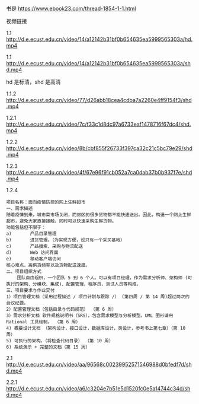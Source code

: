 # 

书是 https://www.ebook23.com/thread-1854-1-1.html

视频链接

1.1 http://d.e.ecust.edu.cn/video/14/a12142b31bf0b654635ea5999565303a/hd.mp4

1.1 http://d.e.ecust.edu.cn/video/14/a12142b31bf0b654635ea5999565303a/shd.mp4

hd 是标清，shd 是高清

1.1.2 http://d.e.ecust.edu.cn/video/77/d26abb18cea4cdba7a2260e4ff9154f3/shd.mp4

1.2.1 http://d.e.ecust.edu.cn/video/7c/f33c1d8dc97a6733eaf1478716f67dc4/shd.mp4

1.2.2 http://d.e.ecust.edu.cn/video/8b/cbf855f26733f397ca32c21c5bc79e29/shd.mp4

1.2.3 http://d.e.ecust.edu.cn/video/4f/67e96f91cb052a7ca0dab37b0b937f7e/shd.mp4

1.2.4

```
项目名称：面向疫情防控的网上生鲜超市
一、需求描述
随着疫情到来，城市菜市场关闭，而郊区的很多货物都不能快速送出。因此，构造一个网上生鲜超市，避免大家直接接触，同时可以快速采购生鲜货物。
功能包括但不限于：
a)       产品目录管理
b)       进货管理。（为实现方便，设只有一个采买基地）
c)       产品搜索、采购与物流配送
d)       Web 访问界面
e)       移动客户端访问
核心难点，高供货频率以及货物配送速度。
二、项目组织方式
    团队自由组织，一个团队 5 到 6 个人。可以有项目经理，作为需求分析师、架构师 (可执行的架构、分模块、集成)、配置管理，程序员，测试人员等构成。
三、项目要求与作业交付
1）项目管理文档（采用过程描述 / 项目计划与跟踪 /） (第四周 / 第 14 周)超过两次的会议纪要。
2）配置管理文档（包括目录与代码规范） （第 6 周）
3）需求分析文档 软件规格说明书（SRS），包含需求模型与分析模型。UML 图形请用 Rational 工具绘制。 （第 6 周）
4) 概要设计文档 （架构设计，接口设计，数据库设计，类设计，参考书上第七章）（第 10 周）
5) 可执行的架构。（将检查代码目录） （第 10 周）
6) 系统演示 + 完整的文档（第 15 周）
```

2.1 http://d.e.ecust.edu.cn/video/aa/96568c00239952571546988d0bfedf7d/shd.mp4

2.2.1 http://d.e.ecust.edu.cn/video/a6/c3204e7b51e5d1520fc0e5a14744c34d/shd.mp4




